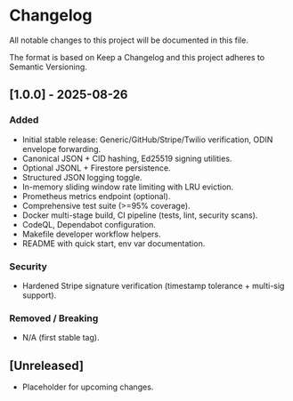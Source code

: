 # Changelog

All notable changes to this project will be documented in this file.

The format is based on Keep a Changelog and this project adheres to Semantic Versioning.

## [1.0.0] - 2025-08-26
### Added
- Initial stable release: Generic/GitHub/Stripe/Twilio verification, ODIN envelope forwarding.
- Canonical JSON + CID hashing, Ed25519 signing utilities.
- Optional JSONL + Firestore persistence.
- Structured JSON logging toggle.
- In-memory sliding window rate limiting with LRU eviction.
- Prometheus metrics endpoint (optional).
- Comprehensive test suite (>=95% coverage).
- Docker multi-stage build, CI pipeline (tests, lint, security scans).
- CodeQL, Dependabot configuration.
- Makefile developer workflow helpers.
- README with quick start, env var documentation.

### Security
- Hardened Stripe signature verification (timestamp tolerance + multi-sig support).

### Removed / Breaking
- N/A (first stable tag).

## [Unreleased]
- Placeholder for upcoming changes.

